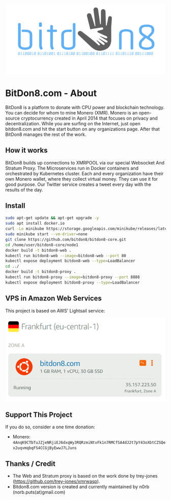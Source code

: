 <p align="center">
  <img src="bitdon8-final.png" />
</p>

# BitDon8.com - About

BitDon8 is a platform to donate with CPU power and blockchain technology. You can decide for whom to mine Monero (XMR). Monero is an open-source cryptocurrency created in April 2014 that focuses on privacy and decentralization. While you are surfing on the Internet, just open bitdon8.com and hit the start button on any organizations page. After that BitDon8 manages the rest of the work.

## How it works

BitDon8 builds up connections to XMRPOOL via our special Websocket And Stratum Proxy. The Microservices run in Docker containers and orchestrated by Kubernetes cluster. Each and every organization have their own Monero wallet, where they collect virtual money. They can use it for good purpose. Our Twitter service creates a tweet every day with the results of the day.

## Install 

```bash
sudo apt-get update && apt-get upgrade -y
sudo apt install docker.io
curl -Lo minikube https://storage.googleapis.com/minikube/releases/latest/minikube-darwin-amd64 && chmod +x minikube && sudo mv minikube /usr/local/bin
sudo minikube start --vm-driver=none
git clone https://github.com/bitdon8/bitdon8-core.git
cd /home/user/bitdon8-core/node1
docker build -t bitdon8-web .
kubectl run bitdon8-web --image=bitdon8-web --port 80
kubectl expose deployment bitdon8-web --type=LoadBalancer
cd ../
docker build -t bitdon8-proxy .
kubectl run bitdon8-proxy --image=bitdon8-proxy --port 8888
kubectl expose deployment bitdon8-proxy --type=LoadBalancer
```
## VPS in Amazon Web Services

This project is based on AWS' Lightsail service:

<p align="center">
  <img src="lightsail.PNG" />
</p>

## Support This Project

If you do so, consider a one time donation:

* Monero: `4AnqK9CTbTuJZjeNRjiEJ6dxqWy3RQRzmiNtvFk1n7RMCfSA4dJ2t7pY43oXbtCZSQex2uqvmqbqFS4CCGjByEwwJ7LJuns`

## Thanks / Credit

* The Web and Stratum proxy is based on the work done by trey-jones (https://github.com/trey-jones/xmrwasp).
* Bitdon8.com version is created and currently maintained by n0rb (norb.puts(at)gmail.com)
